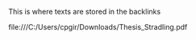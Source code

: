 This is where texts are stored in the backlinks

file:///C:/Users/cpgir/Downloads/Thesis_Stradling.pdf
